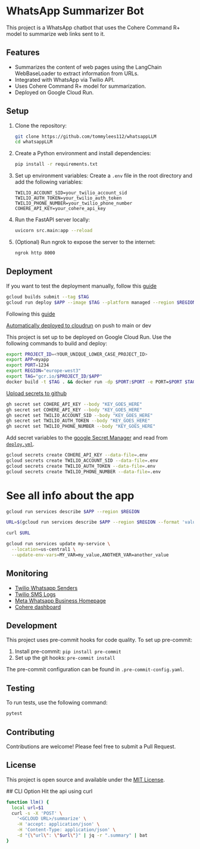 # WhatsApp Summarizer Bot

This project is a WhatsApp chatbot that uses the Cohere Command R+ model to summarize web links sent to it.

## Features

- Summarizes the content of web pages using the LangChain WebBaseLoader to extract information from URLs.
- Integrated with WhatsApp via Twilio API.
- Uses Cohere Command R+ model for summarization.
- Deployed on Google Cloud Run.

## Setup

1. Clone the repository:
   ```bash
   git clone https://github.com/tommylees112/whatsappLLM
   cd whatsappLLM
   ```

2. Create a Python environment and install dependencies:
   ```bash
   pip install -r requirements.txt
   ```

3. Set up environment variables:
   Create a `.env` file in the root directory and add the following variables:
   ```
   TWILIO_ACCOUNT_SID=your_twilio_account_sid
   TWILIO_AUTH_TOKEN=your_twilio_auth_token
   TWILIO_PHONE_NUMBER=your_twilio_phone_number
   COHERE_API_KEY=your_cohere_api_key

   ```

4. Run the FastAPI server locally:
   ```bash
   uvicorn src.main:app --reload
   ```

5. (Optional) Run ngrok to expose the server to the internet:
   ```bash
   ngrok http 8000
   ```

## Deployment

If you want to test the deployment manually, follow this [guide](https://github.com/sekR4/FastAPI-on-Google-Cloud-Run?tab=readme-ov-file)
```bash
gcloud builds submit --tag $TAG
gcloud run deploy $APP --image $TAG --platform managed --region $REGION --allow-unauthenticated
```

Following this [guide](https://github.com/sekR4/FastAPI-on-Google-Cloud-Run?tab=readme-ov-file)

[Automatically deployed to cloudrun](https://github.com/google-github-actions/deploy-cloudrun) on push to main or dev

This project is set up to be deployed on Google Cloud Run. Use the following commands to build and deploy:

```bash
export PROJECT_ID=<YOUR_UNIQUE_LOWER_CASE_PROJECT_ID>
export APP=myapp
export PORT=1234
export REGION="europe-west3"
export TAG="gcr.io/$PROJECT_ID/$APP"
docker build -t $TAG . && docker run -dp $PORT:$PORT -e PORT=$PORT $TAG
```

[Upload secrets to github](https://cli.github.com/manual/gh_secret_set)
```bash
gh secret set COHERE_API_KEY --body "KEY_GOES_HERE"
gh secret set COHERE_API_KEY --body "KEY_GOES_HERE"
gh secret set TWILIO_ACCOUNT_SID --body "KEY_GOES_HERE"
gh secret set TWILIO_AUTH_TOKEN --body "KEY_GOES_HERE"
gh secret set TWILIO_PHONE_NUMBER --body "KEY_GOES_HERE"
```

Add secret variables to the [google Secret Manager](https://console.cloud.google.com/security/secret-manager?referrer=search&hl=en&project=whatsappllm) and read from [`deploy.yml`](https://stackoverflow.com/questions/65857870/how-to-use-a-google-secret-in-a-deployed-cloud-run-service-managed).
```bash
gcloud secrets create COHERE_API_KEY --data-file=.env
gcloud secrets create TWILIO_ACCOUNT_SID --data-file=.env
gcloud secrets create TWILIO_AUTH_TOKEN --data-file=.env
gcloud secrets create TWILIO_PHONE_NUMBER --data-file=.env
```

# See all info about the app
```bash
gcloud run services describe $APP --region $REGION

URL=$(gcloud run services describe $APP --region $REGION --format 'value(status.url)')

curl $URL

gcloud run services update my-service \
  --location=us-central1 \
  --update-env-vars=MY_VAR=my_value,ANOTHER_VAR=another_value
```

## Monitoring

- [Twilio Whatsapp Senders](https://console.twilio.com/us1/develop/sms/senders/whatsapp-senders/XE2357b321ff41b31f05ca6b44fd626c5d)
- [Twilio SMS Logs](https://console.twilio.com/us1/monitor/logs/sms)
- [Meta Whatsapp Business Homepage](https://business.facebook.com/settings/info?business_id=965893078343863)
- [Cohere dashboard](https://dashboard.cohere.com/api-keys)

## Development

This project uses pre-commit hooks for code quality. To set up pre-commit:

1. Install pre-commit: `pip install pre-commit`
2. Set up the git hooks: `pre-commit install`

The pre-commit configuration can be found in `.pre-commit-config.yaml`.

## Testing

To run tests, use the following command:
```bash
pytest
```   

## Contributing

Contributions are welcome! Please feel free to submit a Pull Request.

## License

This project is open source and available under the [MIT License](LICENSE).

## CLI Option
Hit the api using curl
```bash
function llm() {
  local url=$1
  curl -s -X 'POST' \
    '<GCLOUD URL>/summarize' \
    -H 'accept: application/json' \
    -H 'Content-Type: application/json' \
    -d "{\"url\": \"$url\"}" | jq -r ".summary" | bat
}
```